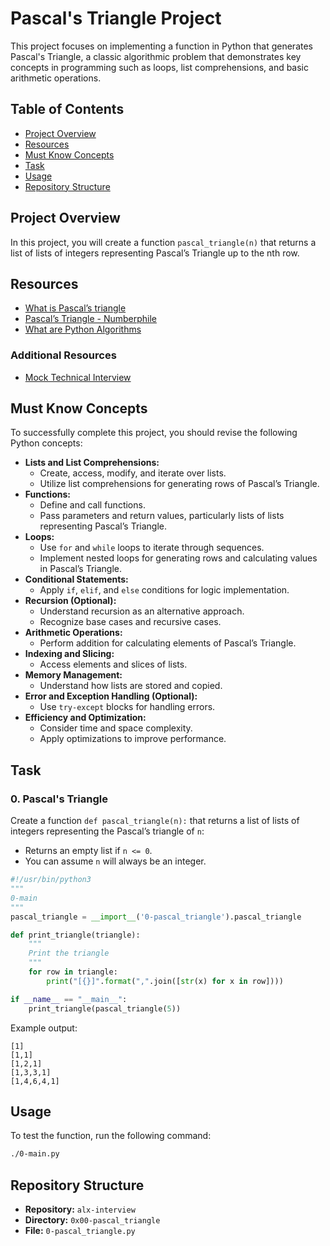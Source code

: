 # Pascal's Triangle Project

This project focuses on implementing a function in Python that generates Pascal's Triangle, a classic algorithmic problem that demonstrates key concepts in programming such as loops, list comprehensions, and basic arithmetic operations.

## Table of Contents
- [Project Overview](#project-overview)
- [Resources](#resources)
- [Must Know Concepts](#must-know-concepts)
- [Task](#task)
- [Usage](#usage)
- [Repository Structure](#repository-structure)

## Project Overview

In this project, you will create a function `pascal_triangle(n)` that returns a list of lists of integers representing Pascal’s Triangle up to the nth row.

## Resources

- [What is Pascal’s triangle](https://en.wikipedia.org/wiki/Pascal%27s_triangle)
- [Pascal’s Triangle - Numberphile](https://www.youtube.com/watch?v=XMriWTvPXHI)
- [What are Python Algorithms](https://realpython.com/python-algorithms/)

### Additional Resources

- [Mock Technical Interview](https://www.interviewbit.com/mock-interview/)

## Must Know Concepts

To successfully complete this project, you should revise the following Python concepts:

- **Lists and List Comprehensions:**
  - Create, access, modify, and iterate over lists.
  - Utilize list comprehensions for generating rows of Pascal’s Triangle.
- **Functions:**
  - Define and call functions.
  - Pass parameters and return values, particularly lists of lists representing Pascal’s Triangle.
- **Loops:**
  - Use `for` and `while` loops to iterate through sequences.
  - Implement nested loops for generating rows and calculating values in Pascal’s Triangle.
- **Conditional Statements:**
  - Apply `if`, `elif`, and `else` conditions for logic implementation.
- **Recursion (Optional):**
  - Understand recursion as an alternative approach.
  - Recognize base cases and recursive cases.
- **Arithmetic Operations:**
  - Perform addition for calculating elements of Pascal’s Triangle.
- **Indexing and Slicing:**
  - Access elements and slices of lists.
- **Memory Management:**
  - Understand how lists are stored and copied.
- **Error and Exception Handling (Optional):**
  - Use `try-except` blocks for handling errors.
- **Efficiency and Optimization:**
  - Consider time and space complexity.
  - Apply optimizations to improve performance.

## Task

### 0. Pascal's Triangle

Create a function `def pascal_triangle(n):` that returns a list of lists of integers representing the Pascal’s triangle of `n`:

- Returns an empty list if `n <= 0`.
- You can assume `n` will always be an integer.

```python
#!/usr/bin/python3
"""
0-main
"""
pascal_triangle = __import__('0-pascal_triangle').pascal_triangle

def print_triangle(triangle):
    """
    Print the triangle
    """
    for row in triangle:
        print("[{}]".format(",".join([str(x) for x in row])))

if __name__ == "__main__":
    print_triangle(pascal_triangle(5))
```

Example output:
```
[1]
[1,1]
[1,2,1]
[1,3,3,1]
[1,4,6,4,1]
```

## Usage

To test the function, run the following command:
```bash
./0-main.py
```

## Repository Structure

- **Repository:** `alx-interview`
- **Directory:** `0x00-pascal_triangle`
- **File:** `0-pascal_triangle.py`
